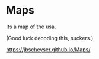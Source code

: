 # Maps
Its a map of the usa.

(Good luck decoding this, suckers.)

https://jbscheyser.github.io/Maps/
